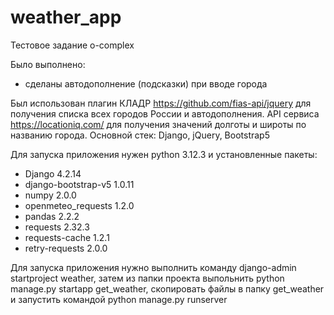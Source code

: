 # weather_app
Тестовое задание o-complex

Было выполнено:
- сделаны автодополнение (подсказки) при вводе города

Был использован плагин КЛАДР https://github.com/fias-api/jquery для получения списка всех городов России и автодополнения. API сервиса https://locationiq.com/ для получения значений долготы и широты по названию города.
Основной стек: Django, jQuery, Bootstrap5

Для запуска приложения нужен python 3.12.3 и установленные пакеты:
- Django              4.2.14
- django-bootstrap-v5 1.0.11
- numpy               2.0.0
- openmeteo_requests  1.2.0
- pandas              2.2.2
- requests            2.32.3
- requests-cache      1.2.1
- retry-requests      2.0.0

Для запуска приложения нужно выполнить команду django-admin startproject weather, затем из папки проекта выпольнить python manage.py startapp get_weather, скопировать файлы в папку get_weather и запустить командой python manage.py runserver
